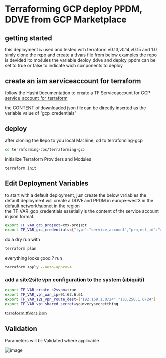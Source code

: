 # Terraforming GCP deploy PPDM, DDVE from GCP Marketplace

## getting started
this deployment is used and tested with terraform v0.13,v0.14,v0.15 and 1.0
simly clone the repo and create a tfvars file from below examples
the repo is devided ito modules
the variable deploy_ddve and deploy_ppdm can be set to true or false to indicate wich components to deploy

## create an iam serviceaccount for terraform
follow the Hashi Documentation to create a TF Serviceaccount for GCP
[service_account_for_terraform](https://registry.terraform.io/providers/hashicorp/google/latest/docs/guides/getting_started#adding-credentials)  

the CONTENT of downloaded json file can be directly inserted as the variable value of "gcp_credentials"

## deploy

after cloning the Repo to you local Machine, cd to terraforming-gcp
```bash
cd terraforming-dps/terraforming-gcp
```
initialize Terraform Providers and Modules
```bash
terraform init
```

## Edit Deployment Variables 
to start with a default deployment, just  create the below variables
the default deployment will create a DDVE and PPDM in europe-west3 in the default network/subnet in the region  
the TF_VAR_gcp_credentials essetially is the content of the service account in json format.
```bash
export TF_VAR_gcp_project=xxx-project
export TF_VAR_gcp_credentials={"type":"service_account","project_id":"xxx-project","private_key_id":"13fc765f0d0a2fb459eef6eb25fabdd397462a5f","private_key":"-----BEGIN PRIVATE KEY-----\nMIIE\n-----END PRIVATE KEY-----\n","client_email":"tfaccount@xxx-project.iam.gserviceaccount.com","client_id":"xxx","auth_uri":"https://accounts.google.com/o/oauth2/auth","token_uri":"https://oauth2.googleapis.com/token","auth_provider_x509_cert_url":"https://www.googleapis.com/oauth2/v1/certs","client_x509_cert_url":"https://www.googleapis.com/robot/v1/metadata/x509/tfaccount%40xxx-project.iam.gserviceaccount.com"}
```

do a dry run with 
```bash
terraform plan
```
everything looks good ? run 

```bash
terraform apply --auto-approve
```

### add a site2site vpn configuration to the system (ubiquiti)
```bash
export TF_VAR_create_s2svpn=true
export TF_VAR_vpn_wan_ip=91.62.6.61
export TF_VAR_s2s_vpn_route_dest=["192.168.1.0/24","100.250.1.0/24"]
export TF_VAR_vpn_shared_secret=yourverysecretthing
```

[terraform.tfvars.json](./terraform.tfvars.json.example)
## Validation
Parameters will be Validated where applicable

![image](https://user-images.githubusercontent.com/8255007/122246622-fe495f80-cec6-11eb-9e3a-8cf696c7e7c2.png)

